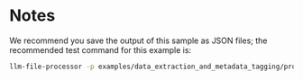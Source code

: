 # Notes

We recommend you save the output of this sample as JSON files; the recommended test command for this example is:

```bash
llm-file-processor -p examples/data_extraction_and_metadata_tagging/prompt.md -d examples/data_extraction_and_metadata_tagging/files --output-ext json
```
